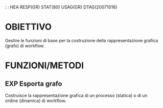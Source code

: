  :  : HEA RESP(GR) STAT(80) USAG(GR) DTAG(20071016)

# OBIETTIVO
Gestire le funzioni di base per la costruzione della rappresentazione grafica (grafo) di workflow.

# FUNZIONI/METODI

## EXP Esporta grafo

Costruisce la rappresentazione grafica di un processo (statica) o di un ordine (dinamica) di workflow.
